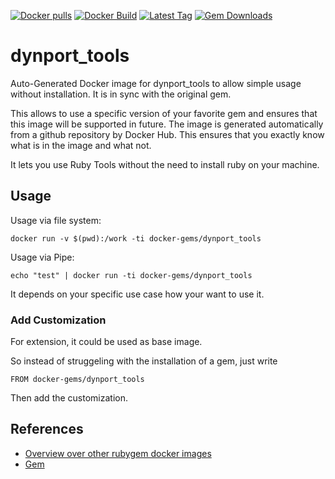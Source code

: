 [![Docker pulls](https://img.shields.io/docker/pulls/rubygem/dynport_tools.svg)](https://hub.docker.com/r/rubygem/dynport_tools/)
[![Docker Build](https://img.shields.io/docker/automated/rubygem/dynport_tools.svg)](https://hub.docker.com/r/rubygem/dynport_tools/)
[![Latest Tag](https://img.shields.io/github/tag/docker-rubygem/dynport_tools.svg)](https://hub.docker.com/r/rubygem/dynport_tools/)
[![Gem Downloads](https://img.shields.io/gem/dt/dynport_tools.svg)](https://rubygems.org/gems/dynport_tools/)
# dynport_tools

Auto-Generated Docker image for dynport_tools to allow simple usage without installation.
It is in sync with the original gem.

This allows to use a specific version of your favorite gem and ensures that this image will be supported in future.
The image is generated automatically from a github repository by Docker Hub.
This ensures that you exactly know what is in the image and what not.

It lets you use Ruby Tools without the need to install ruby on your machine.

## Usage

Usage via file system:

`docker run -v $(pwd):/work -ti docker-gems/dynport_tools`

Usage via Pipe:

`echo "test" | docker run -ti docker-gems/dynport_tools`

It depends on your specific use case how your want to use it.

### Add Customization

For extension, it could be used as base image.

So instead of struggeling with the installation of a gem, just write

`FROM docker-gems/dynport_tools`

Then add the customization.

## References

 - [Overview over other rubygem docker images](https://github.com/thinkbot/docker-rubygem)
 - [Gem](https://rubygems.org/gems/dynport_tools/)
